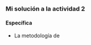 <!-- Estableciendo metas de aprendizaje SMART
Enunciado: revisa el contenido de la unidad 2 y define una meta de aprendizaje SMART (Específica, Medible, Alcanzable, Relevante y con Tiempo definido) para esta unidad.

Entrega: en tu bitácora, escribe tu meta SMART para esta unidad, describiendo qué quieres lograr, cómo lo medirás, su viabilidad, relevancia y plazo. -->

### Mi solución a la actividad 2

#### Específica 

- La metodología de 
